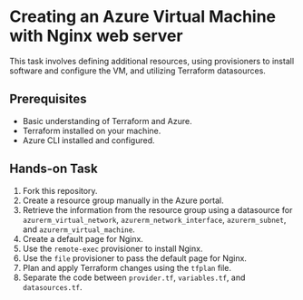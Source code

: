 # Creating an Azure Virtual Machine with Nginx web server

This task involves defining additional resources, using provisioners to install software and configure the VM, and utilizing Terraform datasources.

## Prerequisites

- Basic understanding of Terraform and Azure.
- Terraform installed on your machine.
- Azure CLI installed and configured.

## Hands-on Task
1. Fork this repository.
2. Create a resource group manually in the Azure portal.
3. Retrieve the information from the resource group using a datasource for `azurerm_virtual_network`, `azurerm_network_interface`, `azurerm_subnet`, and `azurerm_virtual_machine`.
4. Create a default page for Nginx.
5. Use the `remote-exec` provisioner to install Nginx.
6. Use the `file` provisioner to pass the default page for Nginx.
7. Plan and apply Terraform changes using the `tfplan` file.
8. Separate the code between `provider.tf`, `variables.tf`, and `datasources.tf`.
